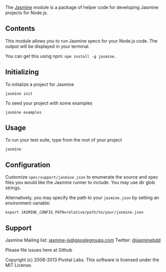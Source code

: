 The [Jasmine](https://github.com/pivotal/jasmine-npm) module is a package of helper code for developing Jasmine projects for Node.js.

## Contents
This module allows you to run Jasmine specs for your Node.js code. The output will be displayed in your terminal.

You can get this using npm: `npm install -g jasmine.`

## Initializing

To initialize a project for Jasmine

`jasmine init`

To seed your project with some examples

`jasmine examples`

## Usage

To run your test suite, type from the root of your project

`jasmine`

## Configuration

Customize `spec/support/jasmine.json` to enumerate the source and spec files you would like the Jasmine runner to include.
You may use dir glob strings.

Alternatively, you may specify the path to your `jasmine.json` by setting an environment variable:

`export JASMINE_CONFIG_PATH=relative/path/to/your/jasmine.json`

## Support

Jasmine Mailing list: [jasmine-js@googlegroups.com](mailto:jasmine-js@googlegroups.com)
Twitter: [@jasminebdd](http://twitter.com/jasminebdd)

Please file issues here at Github

Copyright (c) 2008-2013 Pivotal Labs. This software is licensed under the MIT License.
